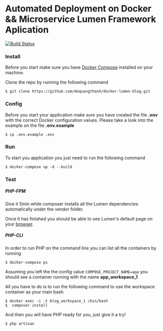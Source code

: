 # Automated Deployment on Docker && Microservice Lumen Framework Aplication 
[![Build Status](https://travis-ci.org/doquangthanh/docker-lumen-blog.svg?branch=master)](https://travis-ci.org/doquangthanh/docker-lumen-blog)

### Install

Before you start make sure you have [Docker Compose](https://docs.docker.com/compose/install/) installed on your machine.

Clone the repo by running the following command

``
    $ git clone https://github.com/doquangthanh/docker-lumen-blog.git
``

### Config
Before you start your application make sure you have created the file **.env** with the correct Docker configuration values. Please take a look into the example on the file **.env.example**

``
    $ cp .env.example .env
``

### Run

To start you application you just need to run the following command 

``
    $ docker-compose up -d --build
``    

### Test
##### PHP-FPM
Give it 5min while composer installs all the Lumen dependencies automatically under the vendor folder.

Once it has finished you should be able to see Lumen's default page on your [browser](http://127.0.0.1).

##### PHP-CLI
In order to run PHP on the command line you can list all the containers by running 

    $ docker-compose ps
    
Assuming you left the the config value `COMPOSE_PROJECT_NAME=app` you should see a container running with the name **app_workspace_1**


All you have to do is to run the following command to use the workspace container as your main bash 

    $ docker exec -i -t blog_workspace_1 /bin/bash
    $  composer install


And then you will have PHP ready for you, just give it a try!

    $ php artisan


